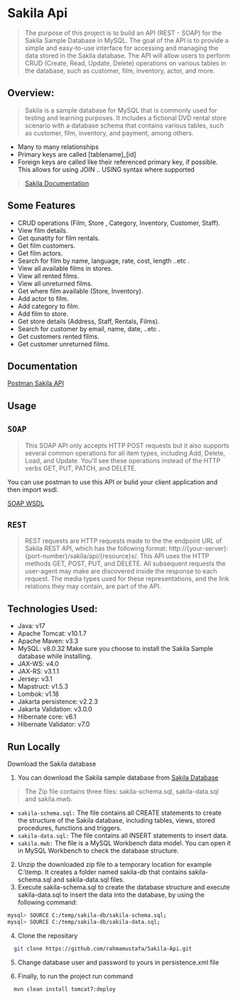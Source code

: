 
# Sakila Api
> The purpose of this project is to build an API (REST - SOAP) for the Sakila Sample Database in MySQL. The goal of the API is to provide a simple and easy-to-use interface for accessing and managing the data stored in the Sakila database. The API will allow users to perform CRUD (Create, Read, Update, Delete) operations on various tables in the database, such as customer, film, inventory, actor, and more.


## Overview:
> Sakila is a sample database for MySQL that is commonly used for testing and learning purposes. It includes a fictional DVD rental store scenario with a database schema that contains various tables, such as customer, film, inventory, and payment, among others.
  * Many to many relationships
  * Primary keys are called [tablename]_[id]
  * Foreign keys are called like their referenced primary key, if possible. This allows for using JOIN .. USING syntax where supported

  > [Sakila Documentation](https://dev.mysql.com/doc/sakila/en/)

## Some Features

* CRUD operations (Film, Store , Category, Inventory, Customer, Staff).
* View film details.
* Get qunatity for film rentals.
* Get film customers.
* Get film actors.
* Search for film by name, language, rate, cost, length ..etc .
* View all available films in stores.
* View all rented films.
* View all unreturned films.
* Get where film available (Store, Inventory).
* Add actor to film.
* Add category to film.
* Add film to store.
* Get store details (Address, Staff, Rentals, Films). 
* Search for customer by email, name, date, ..etc .
* Get customers rented films.
* Get customer unreturned films.

## Documentation
[Postman Sakila API](https://documenter.getpostman.com/view/14388106/2s93Y2ShHS)

## Usage

## ```SOAP```
> This SOAP API only accepts HTTP POST requests but it also supports several common operations for all item types, including Add, Delete, Load, and Update. You’ll see these operations instead of the HTTP verbs GET, PUT, PATCH, and DELETE.

You can use postman to use this API or bulid your client application and then import wsdl.

[SOAP WSDL](https://github.com/rahmamustafa/Sakila-Api/tree/main/SOAP%20wsdl)

## ```REST```
> REST requests are HTTP requests made to the the endpoint URL of Sakila REST API, which has the following format: http://{your-server}:{port-number}/sakila/api/{resource}s/. This API uses the HTTP methods GET, POST, PUT, and DELETE.
All subsequent requests the user-agent may make are discovered inside the response to each request. The media types used for these representations, and the link relations they may contain, are part of the API.


## Technologies Used:
  * Java: v17
  * Apache Tomcat: v10.1.7 
  * Apache Maven: v3.3
  * MySQL: v8.0.32 Make sure you choose to install the Sakila Sample database while installing.
  * JAX-WS: v4.0
  * JAX-RS: v3.1.1
  * Jersey: v3.1
  * Mapstruct: v1.5.3
  * Lombok: v1.18
  * Jakarta persistence: v2.2.3
  * Jakarta Validation: v3.0.0
  * Hibernate core: v6.1
  * Hibernate Validator: v7.0

## Run Locally

  Download the Sakila database  
  1. You can download the Sakila sample database from 
[Sakila Database](https://downloads.mysql.com/docs/sakila-db.zip)

> The Zip file contains three files: sakila-schema.sql, sakila-data.sql and sakila.mwb.

 * ```sakila-schema.sql:``` The file contains all CREATE statements to create the structure of the Sakila database, including tables, views, stored procedures, functions and triggers.
 * ```sakila-data.sql:``` The file contains all INSERT statements to insert data.
 * ```sakila.mwb:``` The file is a MySQL Workbench data model. You can open it in MySQL Workbench to check the database structure.
 2. Unzip the downloaded zip file to a temporary location for example C:\temp\. It creates a folder named sakila-db that contains sakila-schema.sql and sakila-data.sql files.
 3. Execute sakila-schema.sql to create the database structure and execute sakila-data.sql to insert the data into the database, by using the following command:
   
   ```bash
   mysql> SOURCE C:/temp/sakila-db/sakila-schema.sql;
   mysql> SOURCE C:/temp/sakila-db/sakila-data.sql;
```
   
  4. Clone the repositary
   ```bash 
     git clone https://github.com/rahmamustafa/Sakila-Api.git
   ```
  5. Change database user and password to yours in persistence.xml file
   
  6. Finally, to run the project run command
  ```bash
    mvn clean install tomcat7:deploy
```





